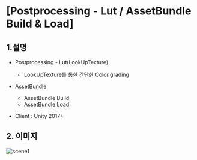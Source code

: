 # [Postprocessing - Lut / AssetBundle Build & Load] 

## 1.설명
* Postprocessing - Lut(LookUpTexture)
  - LookUpTexture를 통한 간단한 Color grading
 
* AssetBundle
  - AssetBundle Build
  - AssetBundle Load
 
* Client : Unity 2017+

## 2. 이미지
![scene1](https://blogfiles.pstatic.net/MjAxOTA5MjZfNjIg/MDAxNTY5NDYwOTAwMDcw.BQbhDYB58iP8bbcv4kAWRYpnMYFc7jbBJfMBjfZnfTUg.ovOWqRurY6y7QGBeIKeoOfWRGHehafl40khnaxyscH0g.GIF.gaebhi/lut.gif?type=w1 "S")
